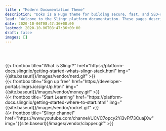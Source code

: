 ```yaml
---
title : "Modern Documentation Theme"
description: "Doks is a Hugo theme for building secure, fast, and SEO-ready documentation websites, which you can easily update and customize."
lead: "Welcome to the Slingr platform documentation. These pages describe how to work with the Slingr platform, where developers can build, manage, deploy, and monitor low-code applications."
date: 2020-10-06T08:47:36+00:00
lastmod: 2020-10-06T08:47:36+00:00
draft: false
images: []
---
```



<div class="container mr-0">
  <div class="row justify-content-center row-cols-1 row-cols-md-2 row-cols-lg-4" style="margin-top: 60px">
    <div class="col mb-4 d-flex align-items-center justify-content-center">
      {{< frontbox title="What is Slingr?" href="https://platform-docs.slingr.io/getting-started-whats-slingr-stack.html" img="{{site.baseurl}}/images/vendor/nerd.gif" >}}
    </div>
    <div class="col mb-4 d-flex align-items-center justify-content-center">
      {{< frontbox title="Sign up free" href="https://developer-portal.slingrs.io/signUp.html" img="{{site.baseurl}}/images/vendor/money.gif" >}}
    </div>
    <div class="col mb-4 d-flex align-items-center justify-content-center">
      {{< frontbox title="Start Learning" href="https://platform-docs.slingr.io/getting-started-where-to-start.html" img="{{site.baseurl}}/images/vendor/rocket.gif" >}}
    </div>
    <div class="col mb-4 d-flex align-items-center justify-content-center">
      {{< frontbox title="Slingr channel" href="https://www.youtube.com/channel/UCVC7opcy2Yi3vFf73CuajXw" img="{{site.baseurl}}/images/vendor/clapper.gif" >}}
    </div>
  </div>
</div>

